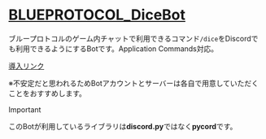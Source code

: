 # [BLUEPROTOCOL_DiceBot](https://github.com/South2190/BP_Dice)

ブループロトコルのゲーム内チャットで利用できるコマンド`/dice`をDiscordでも利用できるようにするBotです。Application Commands対応。

[導入リンク](https://discord.com/api/oauth2/authorize?client_id=1197890984340623380&permissions=274877908992&scope=bot+applications.commands)

※不安定だと思われるためBotアカウントとサーバーは各自で用意していただくことをおすすめします。

> [!important]
> このBotが利用しているライブラリは**discord.py**ではなく**pycord**です。
